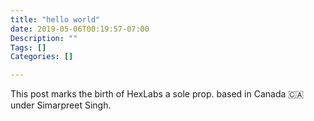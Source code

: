 ```yaml
---
title: "hello world"
date: 2019-05-06T00:19:57-07:00
Description: ""
Tags: []
Categories: []

---
```


This post marks the birth of HexLabs a sole prop. based in Canada 🇨🇦 under Simarpreet Singh.